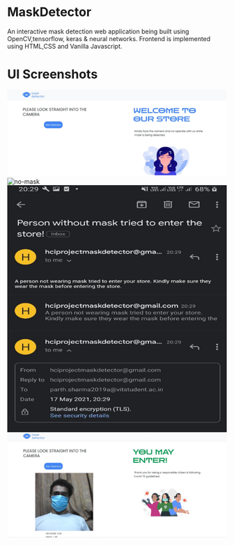 # MaskDetector

An interactive mask detection web application being built using OpenCV,tensorflow, keras & neural networks.
Frontend is implemented using HTML,CSS and Vanilla Javascript.


# UI Screenshots
![welcome](https://github.com/parthsharma1410/MaskDetector/blob/main/ui-screenshots/welcome.PNG?raw=true)
![no-mask](https://github.com/parthsharma1410/MaskDetector/blob/main/ui-screenshots/no-mask.PNG?raw=true)
![mail](https://github.com/parthsharma1410/MaskDetector/blob/main/ui-screenshots/mail.PNG?raw=true)
![mask](https://github.com/parthsharma1410/MaskDetector/blob/main/ui-screenshots/mask.PNG?raw=true)
